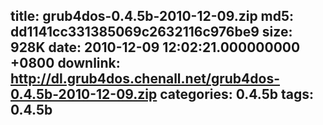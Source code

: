 title: grub4dos-0.4.5b-2010-12-09.zip
md5: dd1141cc331385069c2632116c976be9
size: 928K
date: 2010-12-09 12:02:21.000000000 +0800
downlink: http://dl.grub4dos.chenall.net/grub4dos-0.4.5b-2010-12-09.zip
categories: 0.4.5b
tags: 0.4.5b
---

